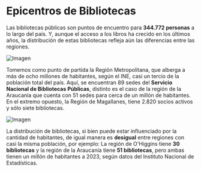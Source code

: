 # Epicentros de Bibliotecas #
Las bibliotecas públicas son puntos de encuentro para **344.772 personas** a lo largo del país. Y, aunque el acceso a los libros ha crecido en los últimos años, la distribución de estas bibliotecas refleja aún las diferencias entre las regiones.

![Imagen](https://github.com/Fariver/Proyecto-Chile-en-Paginas/blob/ad586d74825754d38789c9d65a4d5168d0604d53/Entrega_04/Rivera_Integrante_02_Fernanda_vis_02/Visualizaciones%20y%20cr%C3%B3nica/visualization.png)

Tomemos como punto de partida la Región Metropolitana, que alberga a más de ocho millones de habitantes, según el INE, casi un tercio de la población total del país. Aquí, se encuentran 89 sedes del **Servicio Nacional de Bibliotecas Públicas**, distinto es el caso de la región de la Araucanía que cuenta con 51 sedes para cerca de un millón de habitantes. En el extremo opuesto, la Región de Magallanes, tiene 2.820 socios activos y sólo siete bibliotecas.

![Imagen](https://upload.wikimedia.org/wikipedia/commons/thumb/b/b8/Biblioteca_nacional_1.JPG/1200px-Biblioteca_nacional_1.JPG)

La distribución de bibliotecas, si bien puede estar influenciado por la cantidad de habitantes, de igual manera es **desigual** entre regiones con casi la misma población, por ejemplo: La región de O'Higgins tiene **30 bibliotecas** y la región de la Araucanía tiene **51 bibliotecas**, pero ambas tienen un millón de habitantes a 2023, según datos del Instituto Nacional de Estadísticas.  
